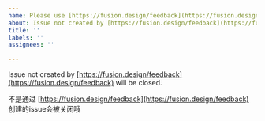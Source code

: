 ```yaml
---
name: Please use [https://fusion.design/feedback](https://fusion.design/feedback)
about: Issue not created by [https://fusion.design/feedback](https://fusion.design/feedback) will be closed.
title: ''
labels: ''
assignees: ''

---
```


Issue not created by [https://fusion.design/feedback](https://fusion.design/feedback) will be closed.

不是通过 [https://fusion.design/feedback](https://fusion.design/feedback) 创建的issue会被关闭哦
